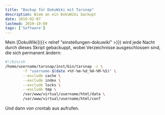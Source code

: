 ```yaml
---
title: "Backup für DokuWiki mit Tarsnap"
description: Wiem an ein DokuWiki backupt
date: 2019-02-07
lastmod: 2019-10-09
tags: ['Software']
---
```

Mein [DokuWiki]({{< relref "einstellungen-dokuwiki" >}}) wird jede Nacht durch dieses Skript gebackuppt, wobei Verzeichnisse ausgeschlossen sind, die sich permanent ändern:

```bash
#!/bin/sh
/home/username/tarsnap/inst/bin/tarsnap -c \
        -f "username-$(date +%Y-%m-%d_%H-%M-%S)" \
        --exclude cache \
        --exclude index \
        --exclude locks \
        --exclude tmp \
        /var/www/virtual/username/html/data \
        /var/www/virtual/username/html/conf
```

Und dann von crontab aus aufrufen.
